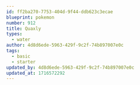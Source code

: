 ```yaml
---
id: ff2ba270-7753-404d-9f44-ddb623c3ecae
blueprint: pokemon
number: 912
title: Quaxly
types:
  - water
author: 4d8d6ede-5963-429f-9c2f-74b897007e0c
tags:
  - basic
  - starter
updated_by: 4d8d6ede-5963-429f-9c2f-74b897007e0c
updated_at: 1716572292
---
```


